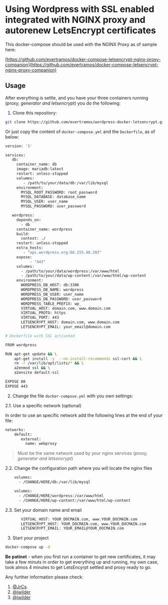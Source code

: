 # Using Wordpress with SSL enabled integrated with NGINX proxy and autorenew LetsEncrypt certificates

This docker-compose should be used with the NGINX Proxy as of sample here:

[https://github.com/evertramos/docker-compose-letsencrypt-nginx-proxy-companion](https://github.com/evertramos/docker-compose-letsencrypt-nginx-proxy-companion)


## Usage

After everything is settle, and you have your three containers running (_proxy, generator and letsencrypt_) you do the following:

1. Clone this repository:

```bash
git clone https://github.com/evertramos/wordpress-docker-letsencrypt.git
```

Or just copy the content of `docker-compose.yml` and the `Dockerfile`, as of below:

```bash
version: '3'

services:
   db:
     container_name: db
     image: mariadb:latest
     restart: unless-stopped
     volumes:
        - /path/to/your/data/db:/var/lib/mysql
     environment:
       MYSQL_ROOT_PASSWORD: root_password
       MYSQL_DATABASE: database_name
       MYSQL_USER: user_name
       MYSQL_PASSWORD: user_password

   wordpress:
     depends_on:
       - db
     container_name: wordpress
     build:
       context: ./
     restart: unless-stopped
     extra_hosts:
        - "api.wordpress.org:66.155.40.203"
     expose:
           - "443"
     volumes:
       - /path/to/your/data/wordpress:/var/www/html
       - /path/to/your/data/wp-content:/var/www/html/wp-content
     environment:
       WORDPRESS_DB_HOST: db:3306
       WORDPRESS_DB_NAME: wordpress
       WORDPRESS_DB_USER: user_name
       WORDPRESS_DB_PASSWORD: user_password
       WORDPRESS_TABLE_PREFIX: wp_
       VIRTUAL_HOST: domain.com, www.domain.com
       VIRTUAL_PROTO: https
       VIRTUAL_PORT: 443
       LETSENCRYPT_HOST: domain.com, www.domain.com
       LETSENCRYPT_EMAIL: your_email@domain.com
```

```bash
# Dockerfile with SSL activated

FROM wordpress

RUN apt-get update && \
    apt-get install -y  --no-install-recommends ssl-cert && \
    rm -r /var/lib/apt/lists/* && \
    a2enmod ssl && \
    a2ensite default-ssl

EXPOSE 80
EXPOSE 443
```

2. Change the file `docker-compose.yml` with you own settings:

2.1. Use a specific network (optional)

In order to use an specific network add the following lines at the end of your file:
```bash
networks:
    default:
       external:
         name: webproxy
```

>Must be the same network used by your nginx services (_proxy, generator and letsencrypt_)

2.2. Change the configuration path where you will locate the nginx files

```bash
    volumes:
      - /CHANGE/HERE/db:/var/lib/mysql

    volumes:
      - /CHANGE/HERE/wordpress:/var/www/html
      - /CHANGE/HERE/wp-content:/var/www/html/wp-content
```

2.3. Set your domain name and email

```bash
       VIRTUAL_HOST: YOUR_DOCMAIN.com, www.YOUR_DOCMAIN.com
       LETSENCRYPT_HOST: YOUR_DOCMAIN.com, www.YOUR_DOCMAIN.com
       LETSENCRYPT_EMAIL: YOUR_EMAIL@YOUR_DOCMAIN.com
```

3. Start your project

```bash
docker-compose up -d
```

**Be patinet** - when you first run a container to get new certificates, it may take a few minuts in order to get everything up and running, my own case, took almos 4 minutes to get LetsEncyrpt settled and proxy ready to go.

Any further information please check:

1. [@JrCs](https://github.com/JrCs/docker-letsencrypt-nginx-proxy-companion).
2. [@jwilder](https://github.com/jwilder/nginx-proxy)
3. [@jwilder](https://github.com/jwilder/docker-gen)


